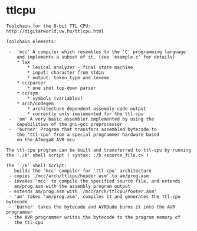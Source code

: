 # ttlcpu

    Toolchain for the 8-bit TTL CPU:
    http://digitarworld.uw.hu/ttlcpu.html
    
    Toolchain elements:
    
     -  'mcc' A compiler which resembles to the 'C' programming language
        and implements a subset of it. (see 'example.c' for details)
        * lex
            * lexical analyzer - final state machine
            * input: character from stdin
            * output: token_type and lexeme
        * cc/parser
            * one shot top-down parser
        * cc/sym
            * symbols (variables)
        * arch/codegen
            * architecture dependent assembly code output
            * currently only implemented for the ttl-cpu
     -  'am' A very basic assembler implemented by using the
        capabilities of the gnu-gcc preprocessor
     -  'burner' Program that transfers assembled bytecode to
        the 'ttl-cpu' from a special programmer hardware based
        on the ATmega8 AVR mcu

    The ttl-cpu program can be built and transferred to ttl-cpu by running
    the './b' shell script ( syntax: ./b <source_file.c> )

    The './b' shell script:
     - builds the 'mcc' compiler for 'ttl-cpu' architecture
     - copies '/mcc/arch/ttlcpu/header.asm' to am/prog.asm
     - invokes 'mcc' to compile the specified source file, and extends
       am/prog.asm with the assembly program output
     - extends am/prog.asm with '/mcc/arch/ttlcpu/footer.asm'
     - 'am' takes 'am/prog.asm', compiles it and generates the ttl-cpu bytecode
     - 'burner' takes the bytecode and AVRDude burns it into the AVR programmer
     - the AVR programmer writes the bytecode to the program memory of
       the ttl-cpu

